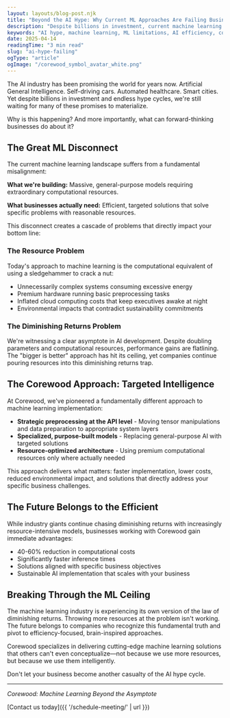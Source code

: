 ```yaml
---
layout: layouts/blog-post.njk
title: "Beyond the AI Hype: Why Current ML Approaches Are Failing Businesses"
description: "Despite billions in investment, current machine learning approaches are failing to deliver on their promises. Learn why the 'bigger is better' approach has hit its ceiling and how targeted intelligence can help."
keywords: "AI hype, machine learning, ML limitations, AI efficiency, computational resources, targeted AI solutions, AI ROI"
date: 2025-04-14
readingTime: "3 min read"
slug: "ai-hype-failing"
ogType: "article"
ogImage: "/corewood_symbol_avatar_white.png"
---
```


The AI industry has been promising the world for years now. Artificial General Intelligence. Self-driving cars. Automated healthcare. Smart cities. Yet despite billions in investment and endless hype cycles, we're still waiting for many of these promises to materialize.

Why is this happening? And more importantly, what can forward-thinking businesses do about it?

## The Great ML Disconnect

The current machine learning landscape suffers from a fundamental misalignment:

**What we're building:** Massive, general-purpose models requiring extraordinary computational resources.

**What businesses actually need:** Efficient, targeted solutions that solve specific problems with reasonable resources.

This disconnect creates a cascade of problems that directly impact your bottom line:

### The Resource Problem

Today's approach to machine learning is the computational equivalent of using a sledgehammer to crack a nut:

- Unnecessarily complex systems consuming excessive energy
- Premium hardware running basic preprocessing tasks
- Inflated cloud computing costs that keep executives awake at night
- Environmental impacts that contradict sustainability commitments

### The Diminishing Returns Problem

We're witnessing a clear asymptote in AI development. Despite doubling parameters and computational resources, performance gains are flatlining. The "bigger is better" approach has hit its ceiling, yet companies continue pouring resources into this diminishing returns trap.

## The Corewood Approach: Targeted Intelligence

At Corewood, we've pioneered a fundamentally different approach to machine learning implementation:

- **Strategic preprocessing at the API level** - Moving tensor manipulations and data preparation to appropriate system layers
- **Specialized, purpose-built models** - Replacing general-purpose AI with targeted solutions
- **Resource-optimized architecture** - Using premium computational resources only where actually needed

This approach delivers what matters: faster implementation, lower costs, reduced environmental impact, and solutions that directly address your specific business challenges.

## The Future Belongs to the Efficient

While industry giants continue chasing diminishing returns with increasingly resource-intensive models, businesses working with Corewood gain immediate advantages:

- 40-60% reduction in computational costs
- Significantly faster inference times
- Solutions aligned with specific business objectives
- Sustainable AI implementation that scales with your business

## Breaking Through the ML Ceiling

The machine learning industry is experiencing its own version of the law of diminishing returns. Throwing more resources at the problem isn't working. The future belongs to companies who recognize this fundamental truth and pivot to efficiency-focused, brain-inspired approaches.

Corewood specializes in delivering cutting-edge machine learning solutions that others can't even conceptualize—not because we use more resources, but because we use them intelligently.

Don't let your business become another casualty of the AI hype cycle.

---

*Corewood: Machine Learning Beyond the Asymptote*

[Contact us today]({{ '/schedule-meeting/' | url }}) 
